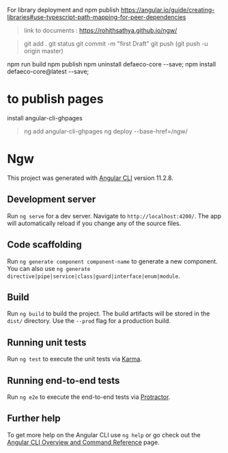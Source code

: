 For library deployment and npm publish
https://angular.io/guide/creating-libraries#use-typescript-path-mapping-for-peer-dependencies

> link to documents :
https://rohithsathya.github.io/ngw/


>git add .
>git status
>git commit -m "first Draft"
>git push  (git push -u origin master)


npm run build
npm publish 
npm uninstall defaeco-core --save;
npm install  defaeco-core@latest --save;

# to publish pages
install angular-cli-ghpages
> ng add angular-cli-ghpages
>ng deploy --base-href=/ngw/

# Ngw

This project was generated with [Angular CLI](https://github.com/angular/angular-cli) version 11.2.8.

## Development server

Run `ng serve` for a dev server. Navigate to `http://localhost:4200/`. The app will automatically reload if you change any of the source files.

## Code scaffolding

Run `ng generate component component-name` to generate a new component. You can also use `ng generate directive|pipe|service|class|guard|interface|enum|module`.

## Build

Run `ng build` to build the project. The build artifacts will be stored in the `dist/` directory. Use the `--prod` flag for a production build.

## Running unit tests

Run `ng test` to execute the unit tests via [Karma](https://karma-runner.github.io).

## Running end-to-end tests

Run `ng e2e` to execute the end-to-end tests via [Protractor](http://www.protractortest.org/).

## Further help

To get more help on the Angular CLI use `ng help` or go check out the [Angular CLI Overview and Command Reference](https://angular.io/cli) page.
